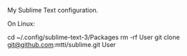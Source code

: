 
My Sublime Text configuration.

On Linux:

  cd ~/.config/sublime-text-3/Packages
  rm -rf User
  git clone git@github.com:mtti/sublime.git User
